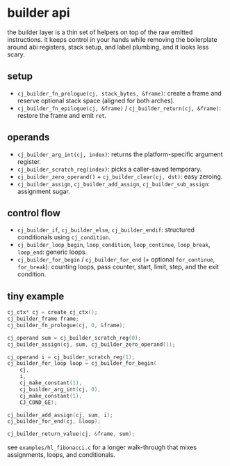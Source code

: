 # builder api

the builder layer is a thin set of helpers on top of the raw emitted
instructions. it keeps control in your hands while removing the boilerplate
around abi registers, stack setup, and label plumbing, and it looks less scary.

## setup

- `cj_builder_fn_prologue(cj, stack_bytes, &frame)`: create a frame and reserve
  optional stack space (aligned for both arches).
- `cj_builder_fn_epilogue(cj, &frame)` / `cj_builder_return(cj, &frame)`:
  restore the frame and emit `ret`.

## operands

- `cj_builder_arg_int(cj, index)`: returns the platform-specific argument
  register.
- `cj_builder_scratch_reg(index)`: picks a caller-saved temporary.
- `cj_builder_zero_operand()` + `cj_builder_clear(cj, dst)`: easy zeroing.
- `cj_builder_assign`, `cj_builder_add_assign`, `cj_builder_sub_assign`:
  assignment sugar.

## control flow

- `cj_builder_if`, `cj_builder_else`, `cj_builder_endif`: structured
  conditionals using `cj_condition`.
- `cj_builder_loop_begin`, `loop_condition`, `loop_continue`, `loop_break`,
  `loop_end`: generic loops.
- `cj_builder_for_begin` / `cj_builder_for_end` (+ optional `for_continue`,
  `for_break`): counting loops, pass counter, start, limit, step, and the exit
  condition.

## tiny example

```c
cj_ctx* cj = create_cj_ctx();
cj_builder_frame frame;
cj_builder_fn_prologue(cj, 0, &frame);

cj_operand sum = cj_builder_scratch_reg(0);
cj_builder_assign(cj, sum, cj_builder_zero_operand());

cj_operand i = cj_builder_scratch_reg(1);
cj_builder_for_loop loop = cj_builder_for_begin(
    cj,
    i,
    cj_make_constant(1),
    cj_builder_arg_int(cj, 0),
    cj_make_constant(1),
    CJ_COND_GE);

cj_builder_add_assign(cj, sum, i);
cj_builder_for_end(cj, &loop);

cj_builder_return_value(cj, &frame, sum);
```

see `examples/hl_fibonacci.c` for a longer walk-through that mixes assignments, loops, and conditionals.
